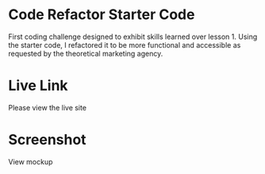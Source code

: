 # Code Refactor Starter Code
First coding challenge designed to exhibit skills learned over lesson 1. Using the starter code, I refactored it to be more functional and accessible as requested by the theoretical marketing agency. 

# Live Link
Please view the live site 

# Screenshot
View mockup